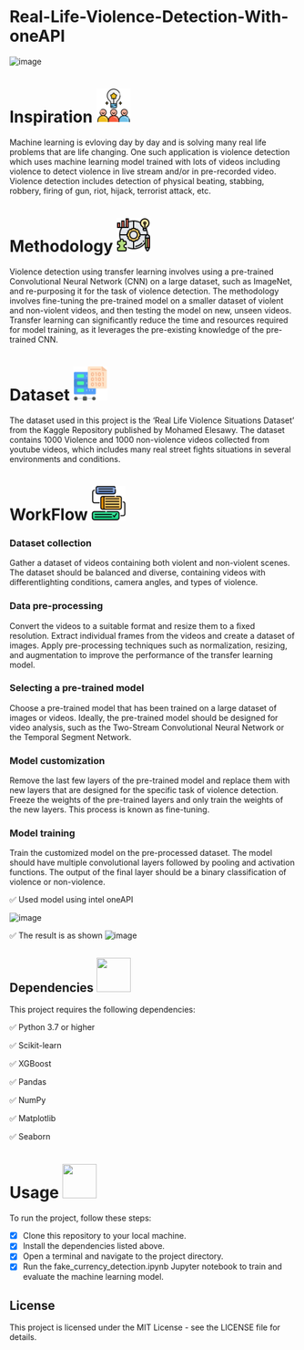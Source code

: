 # Real-Life-Violence-Detection-With-oneAPI

![image](https://upload.wikimedia.org/wikipedia/en/1/18/Will_Smith_slaps_Chris_Rock.jpg)

# Inspiration <img src="https://github.com/LalithNarayanan/real-life-violence-detection/blob/main/Icons/inspiration.png" width="60" height="60"> 
Machine learning is evloving day by day and is solving many real life problems that are life changing. One such application is violence detection which uses machine learning model trained with lots of videos including violence to detect violence in live stream and/or in pre-recorded video. Violence detection includes detection of physical beating, stabbing, robbery, firing of gun, riot, hijack, terrorist attack, etc. 

# Methodology  <img src="https://github.com/LalithNarayanan/real-life-violence-detection/blob/main/Icons/solution.png" width="60" height="60">  

Violence detection using transfer learning involves using a pre-trained Convolutional Neural Network (CNN) on a large dataset, such as ImageNet, and re-purposing it for the task of violence detection. The methodology involves fine-tuning the pre-trained model on a smaller dataset of violent and non-violent videos, and then testing the model on new, unseen videos. Transfer learning can significantly reduce the time and resources required for model training, as it leverages the pre-existing knowledge of the pre-trained CNN.


# Dataset  <img src="https://github.com/LalithNarayanan/real-life-violence-detection/blob/main/Icons/Dataset.jpeg" width="60" height="60"> 

The dataset used in this project is the ‘Real Life Violence Situations Dataset’  from the Kaggle Repository published by Mohamed Elesawy.
The dataset contains 1000 Violence and 1000 non-violence videos collected from youtube videos, which includes many real street fights situations in several environments and conditions.

# WorkFlow  <img src="https://github.com/LalithNarayanan/real-life-violence-detection/blob/main/Icons/workflow.png" width="60" height="60">

### Dataset collection 
Gather a dataset of videos containing both violent and non-violent scenes. The dataset should be balanced and diverse, containing videos with differentlighting conditions, camera angles, and types of violence.

### Data pre-processing 
Convert the videos to a suitable format and resize them to a fixed resolution. Extract individual frames from the videos and create a dataset of images. Apply pre-processing techniques such as normalization, resizing, and augmentation to improve the performance of the transfer learning model.

### Selecting a pre-trained model 
Choose a pre-trained model that has been trained on a large dataset of images or videos. Ideally, the pre-trained model should be designed for video analysis, such as the Two-Stream Convolutional Neural Network or the Temporal Segment Network.

### Model customization 
Remove the last few layers of the pre-trained model and replace them with new layers that are designed for the specific task of violence detection. Freeze the weights of the pre-trained layers and only train the weights of the new layers. This process is known as fine-tuning.

### Model training 
Train the customized model on the pre-processed dataset. The model should have multiple convolutional layers followed by pooling and activation functions. The output of the final layer should be a binary classification of violence or non-violence.

✅ Used model using intel oneAPI 

![image](https://user-images.githubusercontent.com/72274851/218504609-585bcebe-5101-4477-bdd2-3a1ba13a64a8.png)

✅ The result is as shown
![image](https://user-images.githubusercontent.com/72274851/222212005-75a01710-901f-4f88-9f4d-10e609acd48c.png)


## Dependencies <img src="https://user-images.githubusercontent.com/72274851/222215296-64d3a566-02c2-4ff9-9b8f-9ec5096f5799.png" width="60" height="60"> 
This project requires the following dependencies:

✅ Python 3.7 or higher

✅ Scikit-learn

✅ XGBoost

✅ Pandas

✅ NumPy

✅ Matplotlib

✅ Seaborn

# Usage <img src="https://user-images.githubusercontent.com/72274851/222215440-158ffdc1-8a23-4c7f-81c2-44e864d6d043.png" width="60" height="60"> 

To run the project, follow these steps:

- [x] Clone this repository to your local machine.
- [x] Install the dependencies listed above.
- [x] Open a terminal and navigate to the project directory.
- [x] Run the fake_currency_detection.ipynb Jupyter notebook to train and evaluate the machine learning model.

## License
This project is licensed under the MIT License - see the LICENSE file for details.
